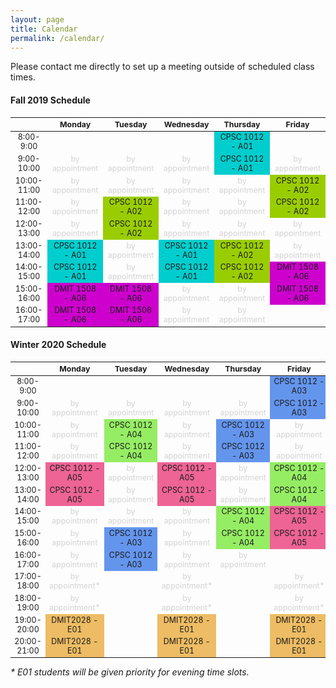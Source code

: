 ```yaml
---
layout: page
title: Calendar
permalink: /calendar/
---
```


Please contact me directly to set up a meeting outside of scheduled class times.

#### Fall 2019 Schedule

<html>
 <table style="font-size: 12.4px; text-align:center">
  <thead>
    <tr>
      <th></th>
      <th>Monday</th>
      <th>Tuesday</th>
      <th>Wednesday</th>
      <th>Thursday</th>
      <th>Friday</th>
    </tr>
  </thead>
  <tbody>
    <tr>
      <td style="text-align:center">8:00-9:00</td>
      <td></td>
      <td></td>
      <td></td>
      <td style="background-color:#00cdcd">CPSC 1012 - A01</td>
      <td></td>
    </tr>
    <tr>
      <td style="text-align:center">9:00-10:00</td>
      <td style="color:#d3d3d3">by appointment</td>
      <td style="color:#d3d3d3">by appointment</td>
      <td style="color:#d3d3d3">by appointment</td>
      <td style="background-color:#00cdcd">CPSC 1012 - A01</td>
      <td style="color:#d3d3d3">by appointment</td>
    </tr>
    <tr>
      <td style="text-align:center">10:00-11:00</td>
      <td style="color:#d3d3d3">by appointment</td>
      <td style="color:#d3d3d3">by appointment</td>
      <td style="color:#d3d3d3">by appointment</td>
      <td style="color:#d3d3d3">by appointment</td>
      <td style="background-color:#9acd00">CPSC 1012 - A02</td>
    </tr>
    <tr>
      <td style="text-align:center">11:00-12:00</td>
      <td style="color:#d3d3d3">by appointment</td>
      <td style="background-color:#9acd00">CPSC 1012 - A02</td>
      <td style="color:#d3d3d3">by appointment</td>
      <td style="color:#d3d3d3">by appointment</td>
      <td style="background-color:#9acd00">CPSC 1012 - A02</td>
    </tr>
    <tr>
      <td style="text-align:center">12:00-13:00</td>
      <td style="color:#d3d3d3">by appointment</td>
      <td style="background-color:#9acd00">CPSC 1012 - A02</td>
      <td style="color:#d3d3d3">by appointment</td>
      <td style="color:#d3d3d3">by appointment</td>
      <td style="color:#d3d3d3">by appointment</td>
    </tr>
    <tr>
      <td style="text-align:center">13:00-14:00</td>
      <td style="background-color:#00cdcd">CPSC 1012 - A01</td>
      <td style="color:#d3d3d3">by appointment</td>
      <td style="background-color:#00cdcd">CPSC 1012 - A01</td>
      <td style="background-color:#9acd00">CPSC 1012 - A02</td>
      <td style="color:#d3d3d3">by appointment</td>
    </tr>
    <tr>
      <td style="text-align:center">14:00-15:00</td>
      <td style="background-color:#00cdcd">CPSC 1012 - A01</td>
      <td style="color:#d3d3d3">by appointment</td>
      <td style="background-color:#00cdcd">CPSC 1012 - A01</td>
      <td style="background-color:#9acd00">CPSC 1012 - A02</td>
      <td style="background-color:#cd00cd">DMIT 1508 - A06</td>
    </tr>
    <tr>
      <td style="text-align:center">15:00-16:00</td>
      <td style="background-color:#cd00cd">DMIT 1508 - A06</td>
      <td style="background-color:#cd00cd">DMIT 1508 - A06</td>
      <td style="color:#d3d3d3">by appointment</td>
      <td style="color:#d3d3d3">by appointment</td>
      <td style="background-color:#cd00cd">DMIT 1508 - A06</td>
    </tr>
    <tr>
      <td style="text-align:center">16:00-17:00</td>
      <td style="background-color:#cd00cd">DMIT 1508 - A06</td>
      <td style="background-color:#cd00cd">DMIT 1508 - A06</td>
      <td style="color:#d3d3d3">by appointment</td>
      <td style="color:#d3d3d3">by appointment</td>
      <td></td>
    </tr>
  </tbody>
</table>
</html>

#### Winter 2020 Schedule

<html>
 <table style="font-size: 12.4px; text-align:center">
  <thead>
    <tr>
      <th></th>
      <th>Monday</th>
      <th>Tuesday</th>
      <th>Wednesday</th>
      <th>Thursday</th>
      <th>Friday</th>
    </tr>
  </thead>
  <tbody>
    <tr>
      <td style="text-align:center">8:00-9:00</td>
      <td></td>
      <td></td>
      <td></td>
      <td></td>
      <td style="background-color:#6495ed">CPSC 1012 - A03</td>
    </tr>
    <tr>
      <td style="text-align:center">9:00-10:00</td>
      <td style="color:#d3d3d3">by appointment</td>
      <td style="color:#d3d3d3">by appointment</td>
      <td style="color:#d3d3d3">by appointment</td>
      <td style="color:#d3d3d3">by appointment</td>
      <td style="background-color:#6495ed">CPSC 1012 - A03</td>
    </tr>
    <tr>
      <td style="text-align:center">10:00-11:00</td>
      <td style="color:#d3d3d3">by appointment</td>
      <td style="background-color:#95ed64">CPSC 1012 - A04</td>
      <td style="color:#d3d3d3">by appointment</td>
      <td style="background-color:#6495ed">CPSC 1012 - A03</td>
      <td style="color:#d3d3d3">by appointment</td>
    </tr>
    <tr>
      <td style="text-align:center">11:00-12:00</td>
      <td style="color:#d3d3d3">by appointment</td>
      <td style="background-color:#95ed64">CPSC 1012 - A04</td>
      <td style="color:#d3d3d3">by appointment</td>
      <td style="background-color:#6495ed">CPSC 1012 - A03</td>
      <td style="color:#d3d3d3">by appointment</td>
    </tr>
    <tr>
      <td style="text-align:center">12:00-13:00</td>
      <td style="background-color:#ed6495">CPSC 1012 - A05</td>
      <td style="color:#d3d3d3">by appointment</td>
      <td style="background-color:#ed6495">CPSC 1012 - A05</td>
      <td style="color:#d3d3d3">by appointment</td>
      <td style="background-color:#95ed64">CPSC 1012 - A04</td>
    </tr>
    <tr>
      <td style="text-align:center">13:00-14:00</td>
      <td style="background-color:#ed6495">CPSC 1012 - A05</td>
      <td style="color:#d3d3d3">by appointment</td>
      <td style="background-color:#ed6495">CPSC 1012 - A05</td>
      <td style="color:#d3d3d3">by appointment</td>
      <td style="background-color:#95ed64">CPSC 1012 - A04</td>
    </tr>
    <tr>
      <td style="text-align:center">14:00-15:00</td>
      <td style="color:#d3d3d3">by appointment</td>
      <td style="color:#d3d3d3">by appointment</td>
      <td style="color:#d3d3d3">by appointment</td>
      <td style="background-color:#95ed64">CPSC 1012 - A04</td>
      <td style="background-color:#ed6495">CPSC 1012 - A05</td>
    </tr>
    <tr>
      <td style="text-align:center">15:00-16:00</td>
      <td style="color:#d3d3d3">by appointment</td>
      <td style="background-color:#6495ed">CPSC 1012 - A03</td>
      <td style="color:#d3d3d3">by appointment</td>
      <td style="background-color:#95ed64">CPSC 1012 - A04</td>
      <td style="background-color:#ed6495">CPSC 1012 - A05</td>
    </tr>
    <tr>
      <td style="text-align:center">16:00-17:00</td>
      <td style="color:#d3d3d3">by appointment</td>
      <td style="background-color:#6495ed">CPSC 1012 - A03</td>
      <td style="color:#d3d3d3">by appointment</td>
      <td style="color:#d3d3d3">by appointment</td>
      <td></td>
    </tr>
    <tr>
      <td style="text-align:center">17:00-18:00</td>
      <td style="color:#d3d3d3">by appointment*</td>
      <td></td>
      <td style="color:#d3d3d3">by appointment*</td>
      <td></td>
      <td style="color:#d3d3d3">by appointment*</td>
    </tr>
    <tr>
      <td style="text-align:center">18:00-19:00</td>
      <td style="color:#d3d3d3">by appointment*</td>
      <td></td>
      <td style="color:#d3d3d3">by appointment*</td>
      <td></td>
      <td style="color:#d3d3d3">by appointment*</td>
    </tr>
    <tr>
      <td style="text-align:center">19:00-20:00</td>
      <td style="background-color:#edbc64">DMIT2028 - E01</td>
      <td></td>
      <td style="background-color:#edbc64">DMIT2028 - E01</td>
      <td></td>
      <td style="background-color:#edbc64">DMIT2028 - E01</td>
    </tr>
    <tr>
      <td style="text-align:center">20:00-21:00</td>
      <td style="background-color:#edbc64">DMIT2028 - E01</td>
      <td></td>
      <td style="background-color:#edbc64">DMIT2028 - E01</td>
      <td></td>
      <td style="background-color:#edbc64">DMIT2028 - E01</td>
    </tr>
  </tbody>
</table>
</html>

*\* E01 students will be given priority for evening time slots.*
